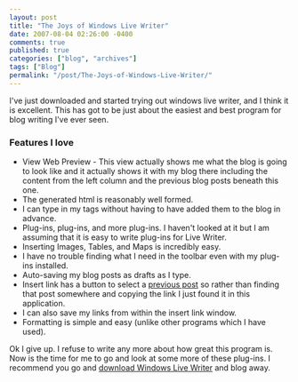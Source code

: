 ```yaml
---
layout: post
title: "The Joys of Windows Live Writer"
date: 2007-08-04 02:26:00 -0400
comments: true
published: true
categories: ["blog", "archives"]
tags: ["Blog"]
permalink: "/post/The-Joys-of-Windows-Live-Writer/"
---
```

<!-- more -->



<p>I've just downloaded and started trying out windows live writer, and I think it is excellent. This has got to be just about the easiest and best program for blog writing I've ever seen.</p>
<h3><strong>Features I love</strong></h3>
<ul>
<li>View Web Preview - This view actually shows me what the blog is going to look like and it actually shows it with my blog there including the content from the left column and the previous blog posts beneath this one. </li>
<li>The generated html is reasonably well formed. </li>
<li>I can type in my tags without having to have added them to the blog in advance. </li>
<li>Plug-ins, plug-ins, and more plug-ins. I haven't looked at it but I am assuming that it is easy to write plug-ins for Live Writer. </li>
<li>Inserting Images, Tables, and Maps is incredibly easy. </li>
<li>I have no trouble finding what I need in the toolbar even with my plug-ins installed. </li>
<li>Auto-saving my blog posts as drafts as I type. </li>
<li>Insert link has a button to select a <a href="/post/Generic-List-AddRange-Remove-and-Count-Performance.aspx">previous post</a>&nbsp;so rather than finding that post somewhere and copying the link I just found it in this application. </li>
<li>I can also save my links from within the insert link window. </li>
<li>Formatting is simple and easy (unlike other programs which I have used).</li>
</ul>
<p>Ok I give up. I refuse to write any more about how great this program is. Now is the time for me to go and look at some more of these plug-ins. I recommend you go and <a href="http://writer.live.com/">download Windows Live Writer</a> and blog away.</p>
